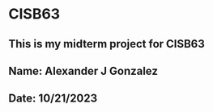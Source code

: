 # CISB63

## This is my midterm project for CISB63

## Name: Alexander J Gonzalez

## Date: 10/21/2023
